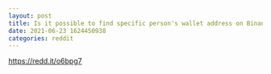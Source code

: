 ```yaml
--- 
layout: post 
title: Is it possible to find specific person's wallet address on Binance? 
date: 2021-06-23 1624450938 
categories: reddit 
--- 
```

https://redd.it/o6bpg7
